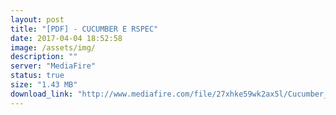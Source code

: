 ```yaml
---
layout: post
title: "[PDF] - CUCUMBER E RSPEC"
date: 2017-04-04 18:52:58
image: /assets/img/
description: ""
server: "MediaFire"
status: true
size: "1.43 MB"
download_link: "http://www.mediafire.com/file/27xhke59wk2ax5l/Cucumber_e_RSpec.pdf"
---
```

